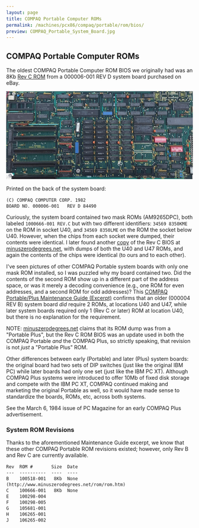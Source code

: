 ```yaml
---
layout: page
title: COMPAQ Portable Computer ROMs
permalink: /machines/pcx86/compaq/portable/rom/bios/
preview: COMPAQ_Portable_System_Board.jpg
---
```


COMPAQ Portable Computer ROMs
-----------------------------

The oldest COMPAQ Portable Computer ROM BIOS we originally had was an 8Kb [Rev C ROM](100666-001-REVC.json) from a
000006-001 REV D system board purchased on eBay.

[<img src="COMPAQ_Portable_System_Board.jpg" alt="COMPAQ Portable System Board REV D"/>](COMPAQ_Portable_System_Board-FULL.jpg)

Printed on the back of the system board:

	(C) COMPAQ COMPUTER CORP. 1982
	BOARD NO. 000006-001   REV D 84490

Curiously, the system board contained two mask ROMs (AM9265DPC), both labeled `1000666-001 REV.C` but with two different
identifiers: `34569 8350KME` on the ROM in socket U40, and `34569 8350LME` on the ROM the socket below U40.  However, when
the chips from each socket were dumped, their contents were identical.  I later found another
[copy](http://www.minuszerodegrees.net/rom/bin/Compaq/Compaq%20Portable%20Plus%20-%20BIOS%20-%20100666-001%20Rev%20C.zip)
of the Rev C BIOS at [minuszerodegrees.net](http://www.minuszerodegrees.net/rom/rom.htm), with dumps of both the U40 and U47 ROMs,
and again the contents of the chips were identical (to ours and to each other).

I've seen pictures of other COMPAQ Portable system boards with only one mask ROM installed, so I was puzzled why my board
contained two.  Did the contents of the second ROM show up in a different part of the address space, or was it merely a decoding
convenience (e.g., one ROM for even addresses, and a second ROM for odd addresses)?  This
[COMPAQ Portable/Plus Maintenance Guide (Excerpt)](https://1drv.ms/b/s!ArcO_mFRe1Z9gt4Suatb4VvNGCHEZQ?e=OSWyfN)
confirms that an older (000004 REV B) system board *did* require 2 ROMs, at locations U40 and U47, while later system boards required
only 1 (Rev C or later) ROM at location U40, but there is no explanation for the requirement.

NOTE: [minuszerodegrees.net](http://www.minuszerodegrees.net/rom/rom.htm) claims that its ROM dump was from a "Portable Plus",
but the Rev C ROM BIOS was an update used in both the COMPAQ Portable *and* the COMPAQ Plus, so strictly speaking, that revision
is not *just* a "Portable Plus" ROM.

Other differences between early (Portable) and later (Plus) system boards: the original board had two sets of DIP switches
(just like the original IBM PC) while later boards had only one set (just like the IBM PC XT).  Although COMPAQ Plus systems were
introduced to offer 10Mb of fixed disk storage and compete with the IBM PC XT, COMPAQ continued making and marketing the original
Portable as well, so it would have made sense to standardize the boards, ROMs, etc, across both systems.

See the March 6, 1984 issue of PC Magazine for an early COMPAQ Plus advertisement.

### System ROM Revisions

Thanks to the aforementioned Maintenance Guide excerpt, we know that these other COMPAQ Portable ROM revisions existed;
however, only Rev B and Rev C are currently available.

	Rev  ROM #       Size  Date
	---  ----------  ----  ----
	B    100518-001   8Kb  None (http://www.minuszerodegrees.net/rom/rom.htm)
	C    100666-001   8Kb  None
	E    100298-004
	F    100298-005
	G    105681-001
    H    106265-001
	J    106265-002
